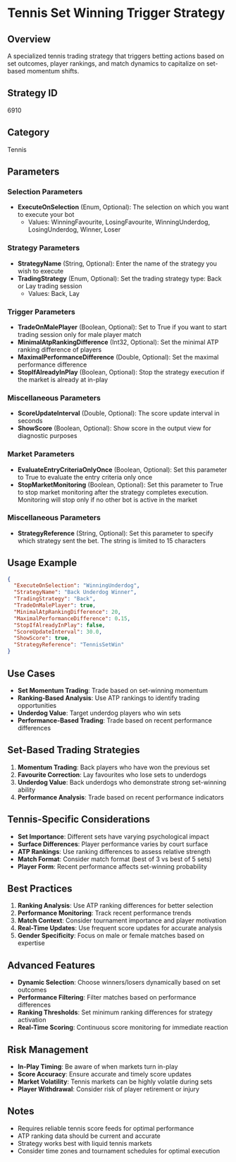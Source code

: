 # Tennis Set Winning Trigger Strategy

## Overview
A specialized tennis trading strategy that triggers betting actions based on set outcomes, player rankings, and match dynamics to capitalize on set-based momentum shifts.

## Strategy ID
6910

## Category
Tennis

## Parameters

### Selection Parameters
- **ExecuteOnSelection** (Enum, Optional): The selection on which you want to execute your bot
  - Values: WinningFavourite, LosingFavourite, WinningUnderdog, LosingUnderdog, Winner, Loser

### Strategy Parameters
- **StrategyName** (String, Optional): Enter the name of the strategy you wish to execute
- **TradingStrategy** (Enum, Optional): Set the trading strategy type: Back or Lay trading session
  - Values: Back, Lay

### Trigger Parameters
- **TradeOnMalePlayer** (Boolean, Optional): Set to True if you want to start trading session only for male player match
- **MinimalAtpRankingDifference** (Int32, Optional): Set the minimal ATP ranking difference of players
- **MaximalPerformanceDifference** (Double, Optional): Set the maximal performance difference
- **StopIfAlreadyInPlay** (Boolean, Optional): Stop the strategy execution if the market is already at in-play

### Miscellaneous Parameters
- **ScoreUpdateInterval** (Double, Optional): The score update interval in seconds
- **ShowScore** (Boolean, Optional): Show score in the output view for diagnostic purposes

### Market Parameters
- **EvaluateEntryCriteriaOnlyOnce** (Boolean, Optional): Set this parameter to True to evaluate the entry criteria only once
- **StopMarketMonitoring** (Boolean, Optional): Set this parameter to True to stop market monitoring after the strategy completes execution. Monitoring will stop only if no other bot is active in the market

### Miscellaneous Parameters
- **StrategyReference** (String, Optional): Set this parameter to specify which strategy sent the bet. The string is limited to 15 characters

## Usage Example
```json
{
  "ExecuteOnSelection": "WinningUnderdog",
  "StrategyName": "Back Underdog Winner",
  "TradingStrategy": "Back",
  "TradeOnMalePlayer": true,
  "MinimalAtpRankingDifference": 20,
  "MaximalPerformanceDifference": 0.15,
  "StopIfAlreadyInPlay": false,
  "ScoreUpdateInterval": 30.0,
  "ShowScore": true,
  "StrategyReference": "TennisSetWin"
}
```

## Use Cases
- **Set Momentum Trading**: Trade based on set-winning momentum
- **Ranking-Based Analysis**: Use ATP rankings to identify trading opportunities
- **Underdog Value**: Target underdog players who win sets
- **Performance-Based Trading**: Trade based on recent performance differences

## Set-Based Trading Strategies
1. **Momentum Trading**: Back players who have won the previous set
2. **Favourite Correction**: Lay favourites who lose sets to underdogs
3. **Underdog Value**: Back underdogs who demonstrate strong set-winning ability
4. **Performance Analysis**: Trade based on recent performance indicators

## Tennis-Specific Considerations
- **Set Importance**: Different sets have varying psychological impact
- **Surface Differences**: Player performance varies by court surface
- **ATP Rankings**: Use ranking differences to assess relative strength
- **Match Format**: Consider match format (best of 3 vs best of 5 sets)
- **Player Form**: Recent performance affects set-winning probability

## Best Practices
1. **Ranking Analysis**: Use ATP ranking differences for better selection
2. **Performance Monitoring**: Track recent performance trends
3. **Match Context**: Consider tournament importance and player motivation
4. **Real-Time Updates**: Use frequent score updates for accurate analysis
5. **Gender Specificity**: Focus on male or female matches based on expertise

## Advanced Features
- **Dynamic Selection**: Choose winners/losers dynamically based on set outcomes
- **Performance Filtering**: Filter matches based on performance differences
- **Ranking Thresholds**: Set minimum ranking differences for strategy activation
- **Real-Time Scoring**: Continuous score monitoring for immediate reaction

## Risk Management
- **In-Play Timing**: Be aware of when markets turn in-play
- **Score Accuracy**: Ensure accurate and timely score updates
- **Market Volatility**: Tennis markets can be highly volatile during sets
- **Player Withdrawal**: Consider risk of player retirement or injury

## Notes
- Requires reliable tennis score feeds for optimal performance
- ATP ranking data should be current and accurate
- Strategy works best with liquid tennis markets
- Consider time zones and tournament schedules for optimal execution
